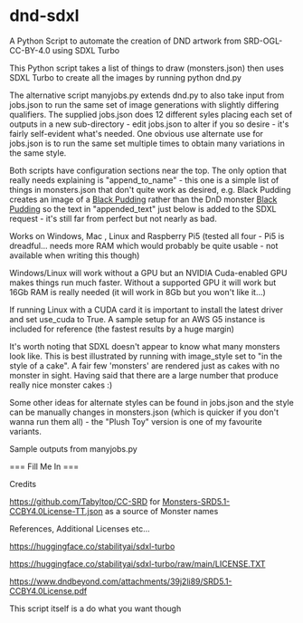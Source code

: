 # dnd-sdxl
A Python Script to automate the creation of DND artwork from SRD-OGL-CC-BY-4.0 using SDXL Turbo

This Python script takes a list of things to draw (monsters.json) then uses SDXL Turbo to create all the images by running python dnd.py

The alternative script manyjobs.py extends dnd.py to also take input from jobs.json to run the same set of image generations with slightly differing qualifiers. The supplied jobs.json does 12 different syles placing each set of outputs in a new sub-directory - edit jobs.json to alter if you so desire - it's fairly self-evident what's needed. One obvious use alternate use for jobs.json is to run the same set multiple times to obtain many variations in the same style.

Both scripts have configuration sections near the top. The only option that really needs explaining is "append_to_name" - this one is a simple list of things in monsters.json that don't quite work as desired, e.g. Black Pudding creates an image of a [Black Pudding](https://en.wikipedia.org/wiki/Black_pudding) rather than the DnD monster [Black Pudding](https://www.dndbeyond.com/monsters/16808-black-pudding) so the text in "appended_text" just below is added to the SDXL request - it's still far from perfect but not nearly as bad.

Works on Windows, Mac , Linux and Raspberry Pi5 (tested all four - Pi5 is dreadful... needs more RAM which would probably be quite usable - not available when writing this though)

Windows/Linux will work without a GPU but an NVIDIA Cuda-enabled GPU makes things run much faster. Without a supported GPU it will work but 16Gb RAM is really needed (it will work in 8Gb but you won't like it...)

If running Linux with a CUDA card it is important to install the latest driver and set use_cuda to True. A sample setup for an AWS G5 instance is included for reference (the fastest results by a huge margin)

It's worth noting that SDXL doesn't appear to know what many monsters look like. This is best illustrated by running with image_style set to "in the style of a cake". A fair few 'monsters' are rendered just as cakes with no monster in sight. Having said that there are a large number that produce really nice monster cakes :)

Some other ideas for alternate styles can be found in jobs.json and the style can be manually changes in monsters.json (which is quicker if you don't wanna run them all) - the "Plush Toy" version is one of my favourite variants.

Sample outputs from manyjobs.py

=== Fill Me In ===



Credits

https://github.com/Tabyltop/CC-SRD for [Monsters-SRD5.1-CCBY4.0License-TT.json](https://github.com/Tabyltop/CC-SRD/blob/main/Monsters-SRD5.1-CCBY4.0License-TT.json) as a source of Monster names

References, Additional Licenses etc...

https://huggingface.co/stabilityai/sdxl-turbo

https://huggingface.co/stabilityai/sdxl-turbo/raw/main/LICENSE.TXT

https://www.dndbeyond.com/attachments/39j2li89/SRD5.1-CCBY4.0License.pdf

This script itself is a do what you want though
